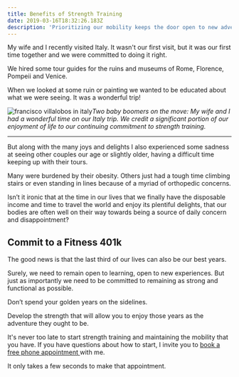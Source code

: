 ```yaml
---
title: Benefits of Strength Training
date: 2019-03-16T18:32:26.183Z
description: 'Prioritizing our mobility keeps the door open to new adventures. '
---
```

My wife and I recently visited Italy. It wasn't our first visit, but it was our first time together and we were committed to doing it right. 

We hired some tour guides for the ruins and museums of Rome, Florence, Pompeii and Venice. 

When we looked at some ruin or painting we wanted to be educated about what we were seeing. It was a wonderful trip!

![francisco villalobos in italy](/img/francisco-villalobos-italy-trip.png "francisco villallobos in italy")_Two baby boomers on the move: My wife and I had a wonderful time on our Italy trip. We credit a significant portion of our enjoyment of life to our continuing commitment to strength training._<hr>

But along with the many joys and delights I also experienced some sadness at seeing other couples our age or slightly older, having a difficult time keeping up with their tours. 

Many were burdened by their obesity. Others just had a tough time climbing stairs or even standing in lines because of a myriad of orthopedic concerns.

Isn’t it ironic that at the time in our lives that we finally have the disposable income and time to travel the world and enjoy its plentiful delights, that our bodies are often well on their way towards being a source of daily concern and disappointment?

## Commit to a Fitness 401k

The good news is that the last third of our lives can also be our best years. 

Surely, we need to remain open to learning, open to new experiences. But just as importantly we need to be committed to remaining as strong and functional as possible. 

Don’t spend your golden years on the sidelines. 

Develop the strength that will allow you to enjoy those years as the adventure they ought to be.

It's never too late to start strength training and maintaining the mobility that you have. If you have questions about how to start, I invite you to [book a free phone appointment ](https://calendly.com/isfny/15min)with me. 

It only takes a few seconds to make that appointment.
